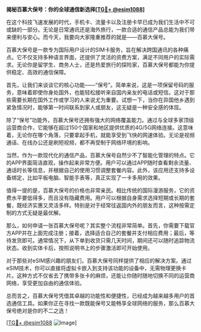 **揭秘百慕大保号：你的全球通信新选择[[TG💪+ @esim1088](https://t.me/s/esim1088)]**

在这个科技飞速发展的时代，手机卡、流量卡以及注册卡早已成为我们生活中不可或缺的一部分。无论是日常通讯还是海外旅行，一款合适的通信产品总能为我们带来便利与安心。而今天，我要向大家隆重推荐的就是——百慕大保号。

百慕大保号是一款专为国际用户设计的SIM卡服务，旨在解决跨国通讯的各种痛点。它不仅支持多种语言界面，还提供了灵活的资费方案，满足不同用户的实际需求。无论你是留学生、商务人士，还是热爱旅行的探险家，百慕大保号都能为你提供稳定、高效的通信保障。

首先，让我们来谈谈它的核心功能——“保号”。简单来说，这是一项保留号码的服务，意味着即使你身处国外，也能轻松接听来自国内亲友的电话或短信。这对于那些需要长期在国外工作或学习的人来说尤为重要。试想一下，当你在异国他乡遇到紧急情况时，能够第一时间联系到家人或朋友，这无疑是一种安全感的体现。

除了“保号”功能外，百慕大保号还拥有强大的网络覆盖能力。通过与全球多家顶级运营商合作，它能够在超过150个国家和地区提供优质的4G/5G网络连接。这意味着，无论你在哪个角落，只要拿起手机，就能享受到飞快的网速体验。无论是视频通话、在线办公还是刷短视频，都不再受制于网络环境的影响。

当然，作为一款现代化的通信产品，百慕大保号自然少不了智能化管理的特点。它的APP界面简洁直观，操作起来非常方便。用户可以通过APP随时查看剩余流量、通话时长等信息，并根据自己的使用习惯调整套餐内容。此外，该应用还支持多设备绑定，比如平板电脑、智能手表等，真正实现了一卡多用的效果。

值得一提的是，百慕大保号的价格也非常亲民。相比传统的国际漫游服务，它的资费水平要低得多，而且没有隐藏费用。用户可以根据自身需求选择短期或长期的套餐，既经济实惠又灵活多样。特别是对于经常往返国内外的朋友而言，这种按需定制的方式无疑是最优解。

那么，如何申请一张百慕大保号呢？其实整个流程非常简单。首先，你需要下载官方APP并在上面完成注册；接着，选择适合自己的套餐并支付相应费用；最后，等待发货即可。通常情况下，从下单到收货只需几天时间，期间还可以随时追踪物流状态。收到实体卡后，按照说明书上的步骤激活即可开始使用。

对于那些对eSIM感兴趣的朋友们，百慕大保号同样提供了相应的解决方案。通过eSIM技术，你可以直接将虚拟卡嵌入到支持该功能的设备中，无需物理更换卡片。这种方式不仅省去了携带多张卡的麻烦，还能让你随时随地切换不同的运营商网络，享受更加自由的通信体验。

总而言之，百慕大保号凭借其卓越的功能性和便捷性，已经成为越来越多用户的首选通信工具。如果你正在寻找一款既能保号又能畅享全球网络的服务，那么百慕大保号绝对是你的不二之选！

[[TG💪+ @esim1088](https://t.me/s/esim1088) ![Image](https://i.postimg.cc/4NQfJmqS/Snipaste-2025-05-13-00-14-12.png)]